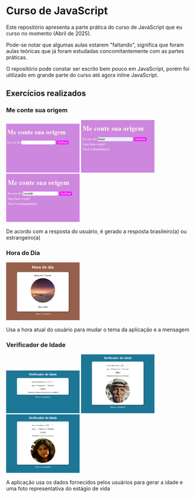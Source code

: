 # Curso de JavaScript

<p>Este repositório apresenta a parte prática do curso de JavaScript que eu curso no momento (Abril de 2025).</p>
<p>Pode-se notar que algumas aulas estarem "faltando", significa que foram aulas teóricas que já foram estudadas concomitantemente com as partes práticas.</p>
<p>O repositório pode constar ser escrito bem pouco em JavaScript, porém foi utilizado em grande parte do curso até agora inline JavaScript.</p>

## Exercícios realizados

### Me conte sua origem
<img src="/imagens/Origem1.png" width="200">
<img src="/imagens/Origem2.png" width="200">
<img src="/imagens/Origem3.png" width="200">
<p>De acordo com a resposta do usuário, é gerado a resposta brasileiro(a) ou estrangeiro(a)</p>

### Hora do Dia
<img src="/imagens/HoradoDia.png" width="200">
<p>Usa a hora atual do usuário para mudar o tema da aplicação e a mensagem</p>

### Verificador de Idade
<img src="/imagens/VerificadordeIdade1.png" width="200">
<img src="/imagens/VerificadordeIdade2.png" width="200">
<img src="/imagens/VerificadordeIdade3.png" width="200">
<p>A aplicação usa os dados fornecidos pelos usuários para gerar a idade e uma foto representativa do estágio de vida</p>

